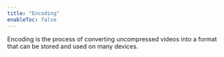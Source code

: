 ```yaml
---
title: "Encoding"
enableToc: false
---
```


Encoding is the process of converting uncompressed videos into a format that can be stored and used on many devices.